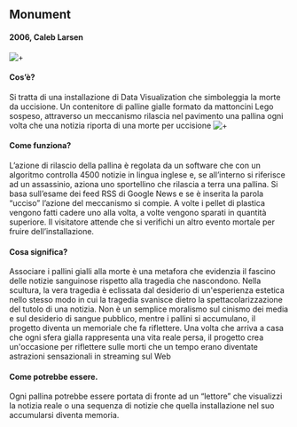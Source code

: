 ## Monument  
#### 2006, Caleb Larsen
![+](https://i.imgur.com/usDREw3.jpg)
#### Cos’è?
Si tratta di una installazione di Data Visualization che simboleggia la morte da uccisione. Un contenitore di palline gialle formato da mattoncini Lego sospeso, attraverso un meccanismo rilascia  nel pavimento una pallina ogni volta che una notizia riporta di una morte per uccisione
![+](https://i.imgur.com/cchL1NH.jpg)
#### Come funziona?
L’azione di rilascio della pallina è regolata da un software che con un algoritmo controlla 4500 notizie in lingua inglese e, se all’interno si riferisce ad un assassinio, aziona uno sportellino che rilascia a terra una pallina.
Si basa sull’esame dei feed RSS di Google News e se è inserita la parola “ucciso” l’azione del meccanismo si compie.
A volte i pellet di plastica vengono fatti cadere uno alla volta, a volte vengono sparati in quantità superiore.
Il visitatore attende che si verifichi un altro evento mortale per fruire dell’installazione.

#### Cosa significa?
Associare i pallini gialli alla morte è una metafora che evidenzia il fascino delle notizie sanguinose rispetto alla tragedia che nascondono. 
Nella scultura, la vera tragedia è eclissata dal desiderio di un'esperienza estetica nello stesso modo in cui la tragedia svanisce dietro la spettacolarizzazione del tutolo di una notizia. 
Non è un semplice moralismo sul cinismo dei media e sul desiderio di sangue pubblico, mentre i pallini si accumulano, il progetto diventa un memoriale che fa riflettere. Una volta che arriva a casa che ogni sfera gialla rappresenta una vita reale persa, il progetto crea un'occasione per riflettere sulle morti che un tempo erano diventate astrazioni sensazionali in streaming sul Web

#### Come potrebbe essere.
Ogni pallina potrebbe essere portata di fronte ad un “lettore” che visualizzi la notizia reale o una sequenza di notizie che quella installazione nel suo accumularsi diventa memoria.
